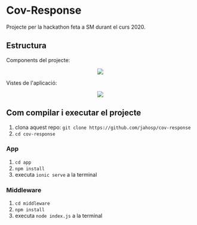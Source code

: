 # Cov-Response
Projecte per la hackathon feta a SM durant el curs 2020.

## Estructura
Components del projecte:
<p align="center">
  <img src="https://user-images.githubusercontent.com/15250664/82816466-7b103280-9e9b-11ea-9c68-b98988f4d2dd.png">
</p>

Vistes de l'aplicació:
<p align="center">
  <img src="https://user-images.githubusercontent.com/15250664/83013662-ad499d80-a01d-11ea-9440-8392d1970e4c.png">
</p>

## Com compilar i executar el projecte

1. clona aquest repo: `git clone https://github.com/jahosp/cov-response`
2. `cd cov-response`

### App
1. `cd app`
2. `npm install`
3. executa `ionic serve` a la terminal

### Middleware
1. `cd middleware`
2. `npm install`
3. executa `node index.js` a la terminal
